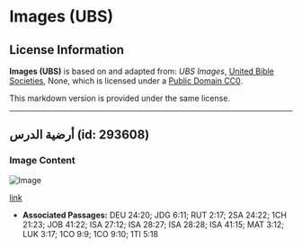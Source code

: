 # Images (UBS)

## License Information

**Images (UBS)** is based on and adapted from: _UBS Images_, [United Bible Societies](https://unitedbiblesocieties.org/), None, which is licensed under a [Public Domain CC0](https://creativecommons.org/public-domain/cc0/).

This markdown version is provided under the same license.



--------------------------------

## أرضية الدرس (id: 293608)

### Image Content

![Image](https://cdn.aquifer.bible/aquifer-content/resources/Media/WEB-0802_threshing_floor.jpg)

[link](https://cdn.aquifer.bible/aquifer-content/resources/Media/WEB-0802_threshing_floor.jpg)

* **Associated Passages:** DEU 24:20; JDG 6:11; RUT 2:17; 2SA 24:22; 1CH 21:23; JOB 41:22; ISA 27:12; ISA 28:27; ISA 28:28; ISA 41:15; MAT 3:12; LUK 3:17; 1CO 9:9; 1CO 9:10; 1TI 5:18

